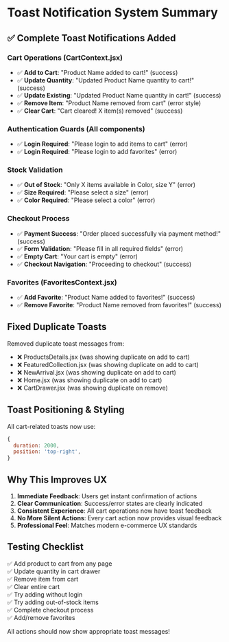 # Toast Notification System Summary

## ✅ **Complete Toast Notifications Added**

### **Cart Operations** (CartContext.jsx)

- ✅ **Add to Cart**: "Product Name added to cart!" (success)
- ✅ **Update Quantity**: "Updated Product Name quantity to cart!" (success)
- ✅ **Update Existing**: "Updated Product Name quantity in cart!" (success)
- ✅ **Remove Item**: "Product Name removed from cart" (error style)
- ✅ **Clear Cart**: "Cart cleared! X item(s) removed" (success)

### **Authentication Guards** (All components)

- ✅ **Login Required**: "Please login to add items to cart" (error)
- ✅ **Login Required**: "Please login to add favorites" (error)

### **Stock Validation**

- ✅ **Out of Stock**: "Only X items available in Color, size Y" (error)
- ✅ **Size Required**: "Please select a size" (error)
- ✅ **Color Required**: "Please select a color" (error)

### **Checkout Process**

- ✅ **Payment Success**: "Order placed successfully via payment method!" (success)
- ✅ **Form Validation**: "Please fill in all required fields" (error)
- ✅ **Empty Cart**: "Your cart is empty" (error)
- ✅ **Checkout Navigation**: "Proceeding to checkout" (success)

### **Favorites** (FavoritesContext.jsx)

- ✅ **Add Favorite**: "Product Name added to favorites!" (success)
- ✅ **Remove Favorite**: "Product Name removed from favorites!" (success)

## **Fixed Duplicate Toasts**

Removed duplicate toast messages from:

- ❌ ProductsDetails.jsx (was showing duplicate on add to cart)
- ❌ FeaturedCollection.jsx (was showing duplicate on add to cart)
- ❌ NewArrival.jsx (was showing duplicate on add to cart)
- ❌ Home.jsx (was showing duplicate on add to cart)
- ❌ CartDrawer.jsx (was showing duplicate on remove)

## **Toast Positioning & Styling**

All cart-related toasts now use:

```javascript
{
  duration: 2000,
  position: 'top-right',
}
```

## **Why This Improves UX**

1. **Immediate Feedback**: Users get instant confirmation of actions
2. **Clear Communication**: Success/error states are clearly indicated
3. **Consistent Experience**: All cart operations now have toast feedback
4. **No More Silent Actions**: Every cart action now provides visual feedback
5. **Professional Feel**: Matches modern e-commerce UX standards

## **Testing Checklist**

✅ Add product to cart from any page  
✅ Update quantity in cart drawer  
✅ Remove item from cart  
✅ Clear entire cart  
✅ Try adding without login  
✅ Try adding out-of-stock items  
✅ Complete checkout process  
✅ Add/remove favorites

All actions should now show appropriate toast messages!
